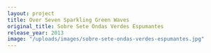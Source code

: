 ```yaml
---
layout: project
title: Over Seven Sparkling Green Waves
original_title: Sobre Sete Ondas Verdes Espumantes
release_year: 2013
image: "/uploads/images/sobre-sete-ondas-verdes-espumantes.jpg"
---
```

